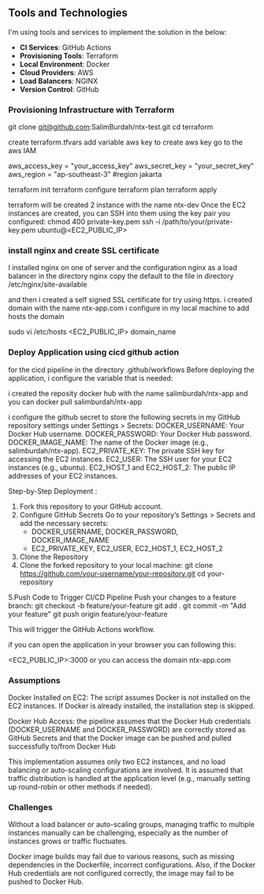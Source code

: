 ## Tools and Technologies

I'm using tools and services to implement the solution in the below:

- **CI Services**: GitHub Actions
- **Provisioning Tools**: Terraform
- **Local Environment**: Docker
- **Cloud Providers**: AWS
- **Load Balancers**: NGINX
- **Version Control**: GitHub

### Provisioning Infrastructure with Terraform

git clone git@github.com:SalimBurdah/ntx-test.git
cd terraform

create terraform.tfvars
add variable aws key
to create aws key go to the aws IAM

aws_access_key = "your_access_key"
aws_secret_key = "your_secret_key"
aws_region     = "ap-southeast-3"           #region jakarta

terraform init
terraform configure
terraform plan
terraform apply

terraform will be created 2 instance with the name ntx-dev
Once the EC2 instances are created, you can SSH into them using the key pair you configured:
chmod 400 private-key.pem
ssh -i /path/to/your/private-key.pem ubuntu@<EC2_PUBLIC_IP>

### install nginx and create SSL certificate

I installed nginx on one of server and the configuration nginx as a load balancer in the directory nginx
copy the default to the file in directory /etc/nginx/site-available

and then i created a self signed SSL certificate for try using https.
i created domain with the name ntx-app.com
i configure in my local machine to add hosts the domain

sudo vi /etc/hosts
<EC2_PUBLIC_IP> domain_name

### Deploy Application using cicd github action

for the cicd pipeline in the directory .github/workflows
Before deploying the application, i configure the variable that is needed:

i created the reposity docker hub with the name salimburdah/ntx-app and you can docker pull salimburdah/ntx-app

i configure the github secret to store the following secrets in my GitHub repository settings under Settings > Secrets:
DOCKER_USERNAME: Your Docker Hub username.
DOCKER_PASSWORD: Your Docker Hub password.
DOCKER_IMAGE_NAME: The name of the Docker image (e.g., salimburdah/ntx-app).
EC2_PRIVATE_KEY: The private SSH key for accessing the EC2 instances.
EC2_USER: The SSH user for your EC2 instances (e.g., ubuntu).
EC2_HOST_1 and EC2_HOST_2: The public IP addresses of your EC2 instances.

Step-by-Step Deployment :
1. Fork this repository to your GitHub account.
2. Configure GitHub Secrets
   Go to your repository’s Settings > Secrets and add the necessary secrets:
   - DOCKER_USERNAME, DOCKER_PASSWORD, DOCKER_IMAGE_NAME
   - EC2_PRIVATE_KEY, EC2_USER, EC2_HOST_1, EC2_HOST_2
3. Clone the Repository
4. Clone the forked repository to your local machine:
   git clone https://github.com/your-username/your-repository.git
   cd your-repository

5.Push Code to Trigger CI/CD Pipeline
  Push your changes to a feature branch:
  git checkout -b feature/your-feature
  git add .
  git commit -m "Add your feature"
  git push origin feature/your-feature

This will trigger the GitHub Actions workflow.

if you can open the application in your browser you can following this:

<EC2_PUBLIC_IP>:3000 or you can access the domain ntx-app.com


### Assumptions

Docker Installed on EC2: The script assumes Docker is not installed on the EC2 instances. If Docker is already installed, the installation step is skipped.

Docker Hub Access: the pipeline assumes that the Docker Hub credentials (DOCKER_USERNAME and DOCKER_PASSWORD) are correctly stored as GitHub Secrets and that the Docker image can be pushed and pulled successfully to/from Docker Hub

This implementation assumes only two EC2 instances, and no load balancing or auto-scaling configurations are involved. It is assumed that traffic distribution is handled at the application level (e.g., manually setting up round-robin or other methods if needed).

### Challenges

Without a load balancer or auto-scaling groups, managing traffic to multiple instances manually can be challenging, especially as the number of instances grows or traffic fluctuates.

Docker image builds may fail due to various reasons, such as missing dependencies in the Dockerfile, incorrect configurations. Also, if the Docker Hub credentials are not configured correctly, the image may fail to be pushed to Docker Hub.


